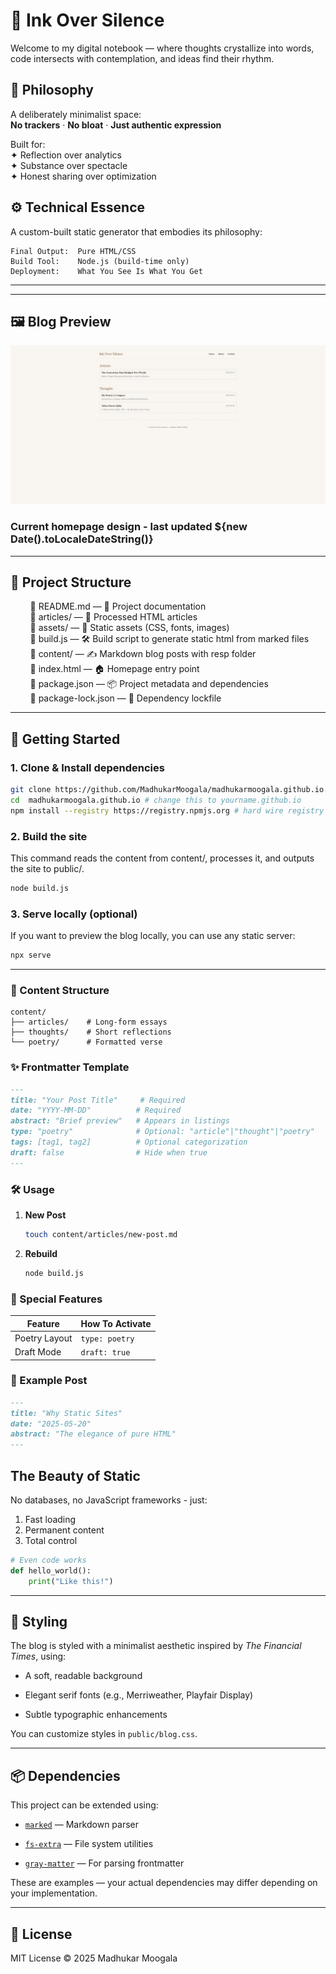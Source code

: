 # 📝 Ink Over Silence

Welcome to my digital notebook — where thoughts crystallize into words, code intersects with contemplation, and ideas find their rhythm.

## 🧠 Philosophy

A deliberately minimalist space:  
**No trackers** · **No bloat** · **Just authentic expression**  

Built for:  
✦ Reflection over analytics  
✦ Substance over spectacle  
✦ Honest sharing over optimization  

## ⚙️ Technical Essence

A custom-built static generator that embodies its philosophy:

```text
Final Output:  Pure HTML/CSS
Build Tool:    Node.js (build-time only)
Deployment:    What You See Is What You Get
```

---
---

## 🖼️ Blog Preview

![Ink Over Silence Homepage](./HomePage.jpeg)

### Current homepage design - last updated ${new Date().toLocaleDateString()}

---


## 📁 Project Structure

        📄 README.md — 📘 Project documentation</br>
        📁 articles/ — 📰 Processed HTML articles</br>
        📁 assets/ — 🎨 Static assets (CSS, fonts, images)</br>
        📄 build.js — 🛠️ Build script to generate static html from marked files</br>
        📁 content/ — ✍️ Markdown blog posts with resp folder</br>
        📄 index.html — 🏠 Homepage entry point</br>
        📄 package.json — 📦 Project metadata and dependencies</br>
        📄 package-lock.json — 🔐 Dependency lockfile</br>

---

## 🚀 Getting Started

### 1. Clone & Install dependencies

```bash
git clone https://github.com/MadhukarMoogala/madhukarmoogala.github.io.git
cd  madhukarmoogala.github.io # change this to yourname.github.io
npm install --registry https://registry.npmjs.org # hard wire registry to avoid private npm repos.
```

### 2. Build the site

This command reads the content from content/, processes it, and outputs the site to public/.

```bash
node build.js
```

### 3. Serve locally (optional)

If you want to preview the blog locally, you can use any static server:

```bash
npx serve
```

---

### 📂 Content Structure

```text
content/
├── articles/    # Long-form essays
├── thoughts/    # Short reflections
└── poetry/      # Formatted verse
```

### ✨ Frontmatter Template

```markdown
---
title: "Your Post Title"     # Required
date: "YYYY-MM-DD"          # Required
abstract: "Brief preview"   # Appears in listings
type: "poetry"              # Optional: "article"|"thought"|"poetry"
tags: [tag1, tag2]          # Optional categorization
draft: false                # Hide when true
---
```

### 🛠️ Usage

1. **New Post**  

   ```bash
   touch content/articles/new-post.md
   ```

1. **Rebuild**  

   ```bash
   node build.js
   ```

### 🌈 Special Features

| Feature          | How To Activate         |
|------------------|-------------------------|
| Poetry Layout    | `type: poetry`          |
| Draft Mode       | `draft: true`           |

### 📝 Example Post

```markdown
---
title: "Why Static Sites"
date: "2025-05-20"
abstract: "The elegance of pure HTML"
---
```

## The Beauty of Static

No databases, no JavaScript frameworks - just:

1. Fast loading
2. Permanent content
3. Total control

```python
# Even code works
def hello_world():
    print("Like this!")
```

---

## 🎨 Styling

The blog is styled with a minimalist aesthetic inspired by *The Financial Times*, using:

- A soft, readable background

- Elegant serif fonts (e.g., Merriweather, Playfair Display)

- Subtle typographic enhancements

You can customize styles in `public/blog.css`.

---

## 📦 Dependencies

This project can be extended using:

- [`marked`](https://www.npmjs.com/package/marked) — Markdown parser

- [`fs-extra`](https://www.npmjs.com/package/fs-extra) — File system utilities

- [`gray-matter`](https://www.npmjs.com/package/gray-matter) — For parsing frontmatter

These are examples — your actual dependencies may differ depending on your implementation.

---

## 📄 License

MIT License © 2025 Madhukar Moogala
